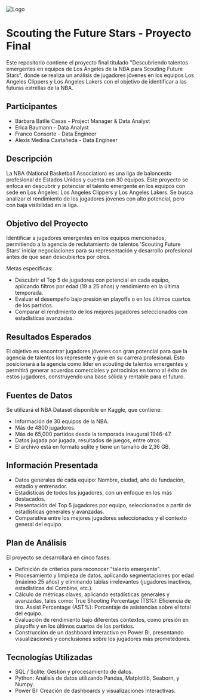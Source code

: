 ![Logo](https://github.com/FrancoConsorte355/Scouting-Future-Stars/blob/main/reporte/WhatsApp_Image_2024-12-13_at_08.12.54.jpeg)




# Scouting the Future Stars - Proyecto Final

Este repositorio contiene el proyecto final titulado "Descubriendo talentos emergentes en equipos de Los Ángeles de la NBA para Scouting Future Stars", donde se realiza un análisis de jugadores jóvenes en los equipos Los Angeles Clippers y Los Angeles Lakers con el objetivo de identificar a las futuras estrellas de la NBA.

## Participantes

- Bárbara Batlle Casas - Project Manager & Data Analyst
- Erica Baumann - Data Analyst
- Franco Consorte - Data Engineer
- Alexis Medina Castañeda - Data Engineer

## Descripción
La NBA (National Basketball Association) es una liga de baloncesto profesional de Estados Unidos y cuenta con 30 equipos. Este proyecto se enfoca en descubrir y potenciar el talento emergente en los equipos con sede en Los Ángeles: Los Angeles Clippers y Los Angeles Lakers. Se busca analizar el rendimiento de los jugadores jóvenes con alto potencial, pero con baja visibilidad en la liga.

## Objetivo del Proyecto
Identificar a jugadores emergentes en los equipos mencionados, permitiendo a la agencia de reclutamiento de talentos 'Scouting Future Stars' iniciar negociaciones para su representación y desarrollo profesional antes de que sean descubiertos por otros.

Metas específicas:
- Descubrir el Top 5 de jugadores con potencial en cada equipo, aplicando filtros por edad (19 a 25 años) y rendimiento en la última temporada.
- Evaluar el desempeño bajo presión en playoffs o en los últimos cuartos de los partidos.
- Comparar el rendimiento de los mejores jugadores seleccionados con estadísticas avanzadas.

## Resultados Esperados
El objetivo es encontrar jugadores jóvenes con gran potencial para que la agencia de talentos los represente y guíe en su carrera profesional. Esto posicionará a la agencia como líder en scouting de talentos emergentes y permitirá generar acuerdos comerciales y patrocinios en torno al éxito de estos jugadores, construyendo una base sólida y rentable para el futuro.

## Fuentes de Datos
Se utilizará el NBA Dataset disponible en Kaggle, que contiene:
- Información de 30 equipos de la NBA.
- Más de 4800 jugadores.
- Más de 65,000 partidos desde la temporada inaugural 1946-47.
- Datos jugada por jugada, resultados de juegos, entre otros.
- El archivo está en formato sqlite y tiene un tamaño de 2,36 GB.

## Información Presentada
- Datos generales de cada equipo: Nombre, ciudad, año de fundación, estadio y entrenador.
- Estadísticas de todos los jugadores, con un enfoque en los más destacados.
- Presentación del Top 5 jugadores por equipo, seleccionados a partir de estadísticas generales y avanzadas.
- Comparativa entre los mejores jugadores seleccionados y el contexto general del equipo.

## Plan de Análisis
El proyecto se desarrollará en cinco fases:
- Definición de criterios para reconocer "talento emergente".
- Procesamiento y limpieza de datos, aplicando segmentaciones por edad (máximo 25 años) y eliminando tablas irrelevantes (jugadores inactivos, estadísticas del Combine, etc.).
- Cálculo de métricas claves, aplicando estadísticas generales y avanzadas, tales como:
True Shooting Percentage (TS%): Eficiencia de tiro.
Assist Percentage (AST%): Porcentaje de asistencias sobre el total del equipo.
- Evaluación de rendimiento bajo diferentes contextos, como presión en playoffs y en los últimos cuartos de los partidos.
- Construcción de un dashboard interactivo en Power BI, presentando visualizaciones y conclusiones sobre los jugadores más prometedores.

## Tecnologías Utilizadas
- SQL / Sqlite: Gestión y procesamiento de datos.
- Python: Análisis de datos utilizando Pandas, Matplotlib, Seaborn, y Numpy.
- Power BI: Creación de dashboards y visualizaciones interactivas.

